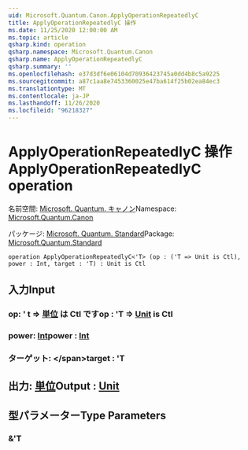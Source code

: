 ```yaml
---
uid: Microsoft.Quantum.Canon.ApplyOperationRepeatedlyC
title: ApplyOperationRepeatedlyC 操作
ms.date: 11/25/2020 12:00:00 AM
ms.topic: article
qsharp.kind: operation
qsharp.namespace: Microsoft.Quantum.Canon
qsharp.name: ApplyOperationRepeatedlyC
qsharp.summary: ''
ms.openlocfilehash: e37d3df6e06104d70936423745a0dd4b8c5a9225
ms.sourcegitcommit: a87c1aa8e7453360025e47ba614f25b02ea84ec3
ms.translationtype: MT
ms.contentlocale: ja-JP
ms.lasthandoff: 11/26/2020
ms.locfileid: "96218327"
---
```

# <a name="applyoperationrepeatedlyc-operation"></a><span data-ttu-id="7e004-102">ApplyOperationRepeatedlyC 操作</span><span class="sxs-lookup"><span data-stu-id="7e004-102">ApplyOperationRepeatedlyC operation</span></span>

<span data-ttu-id="7e004-103">名前空間: [Microsoft. Quantum. キャノン](xref:Microsoft.Quantum.Canon)</span><span class="sxs-lookup"><span data-stu-id="7e004-103">Namespace: [Microsoft.Quantum.Canon](xref:Microsoft.Quantum.Canon)</span></span>

<span data-ttu-id="7e004-104">パッケージ: [Microsoft. Quantum. Standard](https://nuget.org/packages/Microsoft.Quantum.Standard)</span><span class="sxs-lookup"><span data-stu-id="7e004-104">Package: [Microsoft.Quantum.Standard](https://nuget.org/packages/Microsoft.Quantum.Standard)</span></span>




```qsharp
operation ApplyOperationRepeatedlyC<'T> (op : ('T => Unit is Ctl), power : Int, target : 'T) : Unit is Ctl
```


## <a name="input"></a><span data-ttu-id="7e004-105">入力</span><span class="sxs-lookup"><span data-stu-id="7e004-105">Input</span></span>

### <a name="op--t--unit--is-ctl"></a><span data-ttu-id="7e004-106">op: ' t => [単位](xref:microsoft.quantum.lang-ref.unit)  は Ctl です</span><span class="sxs-lookup"><span data-stu-id="7e004-106">op : 'T => [Unit](xref:microsoft.quantum.lang-ref.unit)  is Ctl</span></span>




### <a name="power--int"></a><span data-ttu-id="7e004-107">power: [Int](xref:microsoft.quantum.lang-ref.int)</span><span class="sxs-lookup"><span data-stu-id="7e004-107">power : [Int](xref:microsoft.quantum.lang-ref.int)</span></span>




### <a name="target--t"></a><span data-ttu-id="7e004-108">ターゲット: \</span><span class="sxs-lookup"><span data-stu-id="7e004-108">target : 'T</span></span>





## <a name="output--unit"></a><span data-ttu-id="7e004-109">出力: [単位](xref:microsoft.quantum.lang-ref.unit)</span><span class="sxs-lookup"><span data-stu-id="7e004-109">Output : [Unit](xref:microsoft.quantum.lang-ref.unit)</span></span>



## <a name="type-parameters"></a><span data-ttu-id="7e004-110">型パラメーター</span><span class="sxs-lookup"><span data-stu-id="7e004-110">Type Parameters</span></span>

### <a name="t"></a><span data-ttu-id="7e004-111">&</span><span class="sxs-lookup"><span data-stu-id="7e004-111">'T</span></span>

